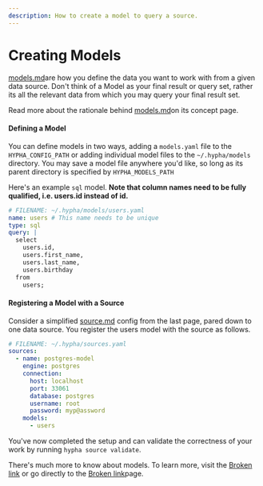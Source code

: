 ```yaml
---
description: How to create a model to query a source.
---
```


# Creating Models

[models.md](../../concepts/models.md "mention")are how you define the data you want to work with from a given data source. Don't think of a Model as your final result or query set, rather its all the relevant data from which you may query your final result set.&#x20;

Read more about the rationale behind [models.md](../../concepts/models.md "mention")on its concept page.

#### Defining a Model

You can define models in two ways, adding a `models.yaml` file to the `HYPHA_CONFIG_PATH` or adding individual model files to the  `~/.hypha/models` directory. You may save a model file anywhere you'd like, so long as its parent directory is specified by `HYPHA_MODELS_PATH`

Here's an example `sql` model. **Note that column names need to be fully qualified, i.e.  users.id instead of id.**

```yaml
# FILENAME: ~/.hypha/models/users.yaml
name: users # This name needs to be unique
type: sql
query: |
  select
    users.id,
    users.first_name,
    users.last_name,
    users.birthday
  from
    users;
```

#### Registering a Model with a Source

Consider a simplified [source.md](../../concepts/source.md "mention") config from the last page, pared down to one data source. You register the users model with the source as follows.

```yaml
# FILENAME: ~/.hypha/sources.yaml
sources:
  - name: postgres-model
    engine: postgres
    connection:
      host: localhost
      port: 33061
      database: postgres
      username: root
      password: myp@assword
    models:
      - users
```

You've now completed the setup and can validate the correctness of your work by running `hypha source validate`.

There's much more to know about models. To learn more, visit the [Broken link](broken-reference "mention") or go directly to the [Broken link](broken-reference "mention")page.

